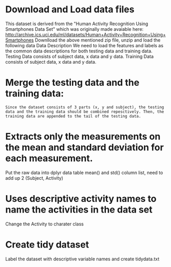 # Download and Load data files

This dataset is derived from the "Human Activity Recognition Using Smartphones Data Set" which was originally made avaiable here: http://archive.ics.uci.edu/ml/datasets/Human+Activity+Recognition+Using+Smartphones
Downlload the above mentioned zip file, unzip and load the following data
  Data Description
    We need to load the features and labels as the common data descriptions for both testing data and training data.
  Testing Data
    consists of subject data, x data and y data.
  Training Data
    consists of subject data, x data and y data.
    
#  Merge the testing data and the training data:
    Since the dataset consists of 3 parts (x, y and subject), the testing data and the training data should be combined repesctively. Then, the training data are appended to the tail of the testing data.

# Extracts only the measurements on the mean and standard deviation for each measurement.
  Put the raw data into dplyr data table
  mean() and std() column list, need to add up 2 (Subject, Activity)
  
# Uses descriptive activity names to name the activities in the data set
 Change the Activity to charater class
 
# Create tidy dataset
 Label the dataset with descriptive variable names and create tidydata.txt
 
